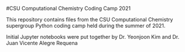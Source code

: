 #CSU Computational Chemistry Coding Camp 2021

This repository contains files from the CSU Computational Chemistry supergroup Python coding camp held during the summer of 2021.

Initial Jupyter notebooks were put together by Dr. Yeonjoon Kim and Dr. Juan Vicente Alegre Requena
